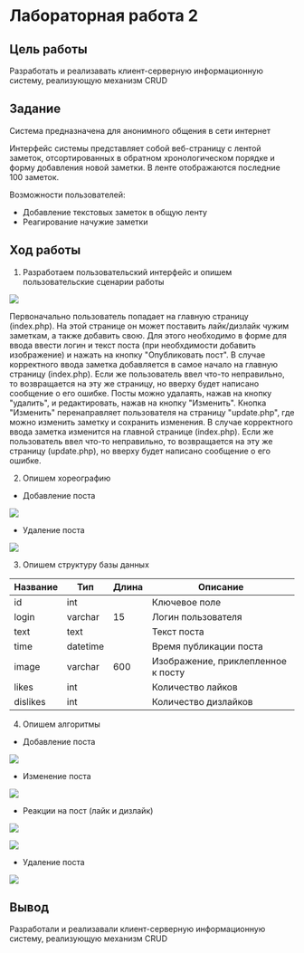 # Лабораторная работа 2
## Цель работы
Разработать и реализавать клиент-серверную информационную систему, реализующую механизм CRUD
## Задание
Система предназначена для анонимного общения в сети интернет

Интерфейс системы представляет собой веб-страницу с лентой заметок, отсортированных в обратном хронологическом порядке и форму добавления новой заметки. В ленте отображаются последние 100 заметок.

Возможности пользователей:
- Добавление текстовых заметок в общую ленту
- Реагирование начужие заметки

## Ход работы
1. Разработаем пользовательский интерфейс и опишем пользовательские сценарии работы

![](https://github.com/AlDmitrieva/lab_2_forum/blob/main/%D1%84%D0%BE%D1%80%D1%83%D0%BC.png)

Первоначально пользователь попадает на главную страницу (index.php). На этой странице он может поставить лайк/дизлайк чужим заметкам, а также добавить свою. Для этого необходимо в форме для ввода ввести логин и текст поста (при необхдимости добавить изображение) и нажать на кнопку "Опубликовать пост". В случае корректного ввода заметка добавляется в самое начало на главную страницу (index.php).  Если же пользователь ввел что-то неправильно, то возвращается на эту же страницу, но вверху будет написано сообщение о его ошибке. Посты можно удалаять, нажав на кнопку "удалить", и редактировать, нажав на кнопку "Изменить". Кнопка "Изменить" перенаправляет пользователя на страницу "update.php", где можно изменить заметку и сохранить изменения. В случае корректного ввода заметка изменится на главной странице (index.php).  Если же пользователь ввел что-то неправильно, то возвращается на эту же страницу (update.php), но вверху будет написано сообщение о его ошибке.

2. Опишем хореографию

- Добавление поста

![](https://github.com/AlDmitrieva/lab_2_forum/blob/main/%D0%94%D0%BE%D0%B1%D0%B0%D0%B2%D0%BB%D0%B5%D0%BD%D0%B8%D0%B5%20%D0%BF%D0%BE%D1%81%D1%82%D0%B0(%D1%85%D0%BE%D1%80).png)

- Удаление поста

![](https://github.com/AlDmitrieva/lab_2_forum/blob/main/%D0%A3%D0%B4%D0%B0%D0%BB%D0%B5%D0%BD%D0%B8%D0%B5%20%D0%BF%D0%BE%D1%81%D1%82%D0%B0(%D1%85%D0%BE%D1%80).png)

3. Опишем структуру базы данных

| Название | Тип      | Длина | Описание                           |
|----------|----------|-------|------------------------------------|
| id       | int      |       | Ключевое поле                      |
| login    | varchar  | 15    | Логин пользователя                 |
| text     | text     |       | Текст поста                        |
| time     | datetime |       | Время публикации поста             |
| image    | varchar  | 600   | Изображение, приклепленное к посту |
| likes    | int      |       | Количество лайков                  |
| dislikes | int      |       | Количество дизлайков               |

4. Опишем алгоритмы 
- Добавление поста

![](https://github.com/AlDmitrieva/lab_2_forum/blob/main/%D0%94%D0%BE%D0%B1%D0%B0%D0%B2%D0%BB%D0%B5%D0%BD%D0%B8%D0%B5%20%D0%BF%D0%BE%D1%81%D1%82%D0%B0.png)

- Изменение поста

![](https://github.com/AlDmitrieva/lab_2_forum/blob/main/%D0%98%D0%B7%D0%BC%D0%B5%D0%BD%D0%B5%D0%BD%D0%B8%D0%B5%20%D0%BF%D0%BE%D1%81%D1%82%D0%B0.png)

- Реакции на пост (лайк и дизлайк)

![](https://github.com/AlDmitrieva/lab_2_forum/blob/main/%D0%9B%D0%B0%D0%B9%D0%BA.png)

![](https://github.com/AlDmitrieva/lab_2_forum/blob/main/%D0%94%D0%B8%D0%B7%D0%BB%D0%B0%D0%B9%D0%BA.png)

- Удаление поста

![](https://github.com/AlDmitrieva/lab_2_forum/blob/main/%D0%A3%D0%B4%D0%B0%D0%BB%D0%B5%D0%BD%D0%B8%D0%B5%20%D0%BF%D0%BE%D1%81%D1%82%D0%B0.png)

## Вывод
Разработали и реализавали клиент-серверную информационную систему, реализующую механизм CRUD
